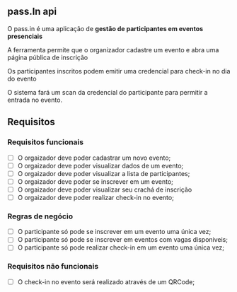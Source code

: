 ## pass.In api

O pass.in é uma aplicação de **gestão de participantes em eventos presenciais**

A ferramenta permite que o organizador cadastre um evento e abra uma página pública de inscrição

Os participantes inscritos podem emitir uma credencial para check-in no dia do evento

O sistema fará um scan da credencial do participante para permitir a entrada no evento.

## Requisitos

### Requisitos funcionais

- [ ] O orgaizador deve poder cadastrar um novo evento;
- [ ] O orgaizador deve poder visualizar dados de um evento;
- [ ] O orgaizador deve poder visualizar a lista de participantes;
- [ ] O orgaizador deve poder se inscrever em um evento;
- [ ] O orgaizador deve poder visualizar seu crachá de inscrição
- [ ] O orgaizador deve poder realizar check-in no evento;

### Regras de negócio

- [ ] O participante só pode se inscrever em um evento uma única vez;
- [ ] O participante só pode se inscrever em eventos com vagas disponiveis;
- [ ] O participante só pode realizar check-in em um evento uma única vez;

### Requisitos não funcionais

- [ ] O check-in no evento será realizado através de um QRCode;